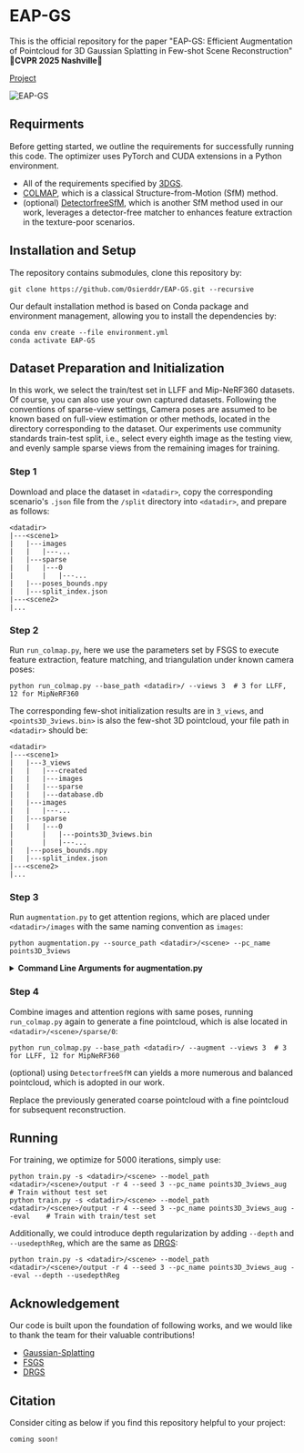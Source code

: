 # EAP-GS

This is the official repository for the paper "EAP-GS: Efficient Augmentation of Pointcloud for 3D Gaussian Splatting in Few-shot Scene Reconstruction"
🚀**CVPR 2025 Nashville**🚀

[Project](https://osierddr.github.io/eapgs/)

![EAP-GS](assets/pipeline.png)


## Requirments
Before getting started, we outline the requirements for successfully running this code. The optimizer uses PyTorch and CUDA extensions in a Python environment.
- All of the requirements specified by [3DGS](https://github.com/graphdeco-inria/gaussian-splatting?tab=readme-ov-file#optimizer).
- [COLMAP](https://github.com/colmap/colmap), which is a classical Structure-from-Motion (SfM) method.
- (optional) [DetectorfreeSfM](https://github.com/zju3dv/DetectorFreeSfM), which is another SfM method used in our work, leverages a detector-free matcher to enhances feature extraction in the texture-poor scenarios.

## Installation and Setup
The repository contains submodules, clone this repository by:
```shell
git clone https://github.com/Osierddr/EAP-GS.git --recursive
```

Our default installation method is based on Conda package and environment management, allowing you to install the dependencies by:
```shell
conda env create --file environment.yml
conda activate EAP-GS
```

## Dataset Preparation and Initialization
In this work, we select the train/test set in LLFF and Mip-NeRF360 datasets. Of course, you can also use your own captured datasets. Following the conventions of sparse-view settings, Camera poses are assumed to be known based on full-view estimation or other methods, located in the directory corresponding to the dataset. Our experiments use community standards train-test split, i.e., select every eighth image as the testing view, and evenly sample sparse views from the remaining images for training.

### Step 1
Download and place the dataset in `<datadir>`, copy the corresponding scenario's `.json` file from the `/split` directory into `<datadir>`, and prepare as follows:
```
<datadir>
|---<scene1>
|   |---images
|   |   |---...
|   |---sparse
|   |   |---0
|       |   |---...
|   |---poses_bounds.npy
|   |---split_index.json
|---<scene2>
|...
```

### Step 2
Run `run_colmap.py`, here we use the parameters set by FSGS to execute feature extraction, feature matching, and triangulation under known camera poses:
```shell
python run_colmap.py --base_path <datadir>/ --views 3  # 3 for LLFF, 12 for MipNeRF360
```
The corresponding few-shot initialization results are in `3_views`, and `<points3D_3views.bin>` is also the few-shot 3D pointcloud,  your file path in `<datadir>` should be:
```
<datadir>
|---<scene1>
|   |---3_views
|   |   |---created
|   |   |---images
|   |   |---sparse
|   |   |---database.db
|   |---images
|   |   |---...
|   |---sparse
|   |   |---0
|       |   |---points3D_3views.bin
|       |   |---...
|   |---poses_bounds.npy
|   |---split_index.json
|---<scene2>
|...
```

### Step 3
Run `augmentation.py` to get attention regions, which are placed under `<datadir>/images` with the same naming convention as `images`:
```shell
python augmentation.py --source_path <datadir>/<scene> --pc_name points3D_3views
```
<details>
<summary><span style="font-weight: bold;">Command Line Arguments for augmentation.py</span></summary>

  #### --source_path
  Path to the source directory containing images.
  #### --pc_name
  Name of the pointcloud generated by SfM.. (```points3D``` by default).
  #### --eps
  The maximum distance between two samples for one to be considered as in the neighborhood of the other. (```15``` by default).
  #### --min_samples
  The number of samples in a neighborhood for a point to be considered as a core point. (```10``` by default).
  #### --radius
  The radius of region around attention point. (```10``` by default).

</details>

### Step 4
Combine images and attention regions with same poses, running `run_colmap.py` again to generate a fine pointcloud, which is alse located in `<datadir>/<scene>/sparse/0`:
```shell
python run_colmap.py --base_path <datadir>/ --augment --views 3  # 3 for LLFF, 12 for MipNeRF360
```
(optional) using `DetectorfreeSfM` can yields a more numerous and balanced pointcloud, which is adopted in our work.

Replace the previously generated coarse pointcloud with a fine pointcloud for subsequent reconstruction.

## Running
For training, we optimize for 5000 iterations, simply use:
```shell
python train.py -s <datadir>/<scene> --model_path <datadir>/<scene>/output -r 4 --seed 3 --pc_name points3D_3views_aug   # Train without test set
python train.py -s <datadir>/<scene> --model_path <datadir>/<scene>/output -r 4 --seed 3 --pc_name points3D_3views_aug --eval    # Train with train/test set
```

Additionally, we could introduce depth regularization by adding `--depth` and `--usedepthReg`, which are the same as [DRGS](https://github.com/robot0321/DepthRegularizedGS):
```shell
python train.py -s <datadir>/<scene> --model_path <datadir>/<scene>/output -r 4 --seed 3 --pc_name points3D_3views_aug --eval --depth --usedepthReg
```

## Acknowledgement
Our code is built upon the foundation of following works, and we would like to thank the team for their valuable contributions!

- [Gaussian-Splatting](https://github.com/graphdeco-inria/gaussian-splatting)
- [FSGS](https://github.com/VITA-Group/FSGS)
- [DRGS](https://github.com/robot0321/DepthRegularizedGS)

## Citation

Consider citing as below if you find this repository helpful to your project:

```
coming soon!
```

